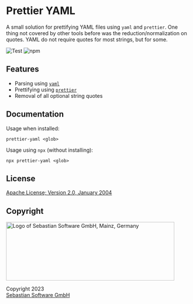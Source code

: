 # Prettier YAML

A small solution for prettifying YAML files using `yaml` and `prettier`. One thing not covered by other tools before was the reduction/normalization on quotes. YAML do not require quotes for most strings, but for some.

![Test](https://github.com/sebastian-software/prettier-yaml/actions/workflows/test.yml/badge.svg)
![npm](https://img.shields.io/npm/v/prettier-yaml)

## Features

- Parsing using [`yaml`](https://eemeli.org/yaml/v1/)
- Prettifying using [`prettier`](https://prettier.io)
- Removal of all optional string quotes

## Documentation

Usage when installed:

```tsx
prettier-yaml <glob>
```

Usage using `npx` (without installing):

```tsx
npx prettier-yaml <glob>
```

## License

[Apache License; Version 2.0, January 2004](http://www.apache.org/licenses/LICENSE-2.0)

## Copyright

<img src="https://cdn.rawgit.com/sebastian-software/sebastian-software-brand/0d4ec9d6/sebastiansoftware-en.svg" alt="Logo of Sebastian Software GmbH, Mainz, Germany" width="460" height="160"/>

Copyright 2023<br/>[Sebastian Software GmbH](http://www.sebastian-software.de)
